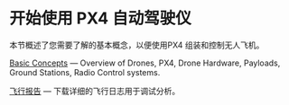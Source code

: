 # 开始使用 PX4 自动驾驶仪

本节概述了您需要了解的基本概念，以便使用PX4 组装和控制无人飞机。

[Basic Concepts](../getting_started/px4_basic_concepts.md) — Overview of Drones, PX4, Drone Hardware, Payloads, Ground Stations, Radio Control systems.

[飞行报告](../getting_started/flight_reporting.md) — 下载详细的飞行日志用于调试分析。
